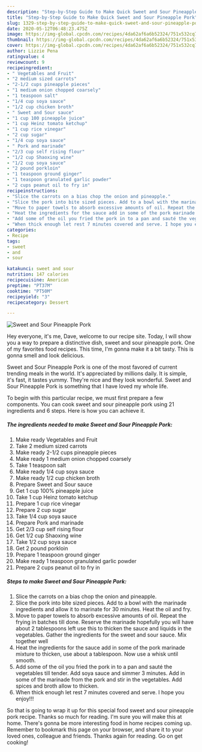 ```yaml
---
description: "Step-by-Step Guide to Make Quick Sweet and Sour Pineapple Pork"
title: "Step-by-Step Guide to Make Quick Sweet and Sour Pineapple Pork"
slug: 1329-step-by-step-guide-to-make-quick-sweet-and-sour-pineapple-pork
date: 2020-05-12T06:48:23.475Z
image: https://img-global.cpcdn.com/recipes/4da62af6a6b52324/751x532cq70/sweet-and-sour-pineapple-pork-recipe-main-photo.jpg
thumbnail: https://img-global.cpcdn.com/recipes/4da62af6a6b52324/751x532cq70/sweet-and-sour-pineapple-pork-recipe-main-photo.jpg
cover: https://img-global.cpcdn.com/recipes/4da62af6a6b52324/751x532cq70/sweet-and-sour-pineapple-pork-recipe-main-photo.jpg
author: Lizzie Pena
ratingvalue: 4
reviewcount: 9
recipeingredient:
- " Vegetables and Fruit"
- "2 medium sized carrots"
- "2-1/2 cups pineapple pieces"
- "1 medium onion chopped coarsely"
- "1 teaspoon salt"
- "1/4 cup soya sauce"
- "1/2 cup chicken broth"
- " Sweet and Sour sauce"
- "1 cup 100 pineapple juice"
- "1 cup Heinz tomato ketchup"
- "1 cup rice vinegar"
- "2 cup sugar"
- "1/4 cup soya sauce"
- " Pork and marinade"
- "2/3 cup self rising flour"
- "1/2 cup Shaoxing wine"
- "1/2 cup soya sauce"
- "2 pound porkloin"
- "1 teaspoon ground ginger"
- "1 teaspoon granulated garlic powder"
- "2 cups peanut oil to fry in"
recipeinstructions:
- "Slice the carrots on a bias chop the onion and pineapple."
- "Slice the pork into bite sized pieces. Add to a bowl with the marinade ingredients and allow it to marinate for 30 minutes. Heat the oil and fry."
- "Move to paper towels to absorb excessive amounts of oil. Repeat the frying in batches till done. Reserve the marinade hopefully you will have about 2 tablespoons left use this to thicken the sauce and liquids in the vegetables. Gather the ingredients for the sweet and sour sauce. Mix together well"
- "Heat the ingredients for the sauce add in some of the pork marinade mixture to thicken, use about a tablespoon. Now use a whisk until smooth."
- "Add some of the oil you fried the pork in to a pan and sauté the vegetables till tender. Add soya sauce and simmer 3 minutes. Add in some of the marinade from the pork and stir in the vegetables. Add spices and broth allow to thicken."
- "When thick enough let rest 7 minutes covered and serve. I hope you enjoy!!!"
categories:
- Recipe
tags:
- sweet
- and
- sour

katakunci: sweet and sour 
nutrition: 147 calories
recipecuisine: American
preptime: "PT37M"
cooktime: "PT50M"
recipeyield: "3"
recipecategory: Dessert

---
```



![Sweet and Sour Pineapple Pork](https://img-global.cpcdn.com/recipes/4da62af6a6b52324/751x532cq70/sweet-and-sour-pineapple-pork-recipe-main-photo.jpg)

Hey everyone, it's me, Dave, welcome to our recipe site. Today, I will show you a way to prepare a distinctive dish, sweet and sour pineapple pork. One of my favorites food recipes. This time, I'm gonna make it a bit tasty. This is gonna smell and look delicious.



Sweet and Sour Pineapple Pork is one of the most favored of current trending meals in the world. It's appreciated by millions daily. It is simple, it's fast, it tastes yummy. They're nice and they look wonderful. Sweet and Sour Pineapple Pork is something that I have loved my whole life.


To begin with this particular recipe, we must first prepare a few components. You can cook sweet and sour pineapple pork using 21 ingredients and 6 steps. Here is how you can achieve it.

<!--inarticleads1-->

##### The ingredients needed to make Sweet and Sour Pineapple Pork:

1. Make ready  Vegetables and Fruit
1. Take 2 medium sized carrots
1. Make ready 2-1/2 cups pineapple pieces
1. Make ready 1 medium onion chopped coarsely
1. Take 1 teaspoon salt
1. Make ready 1/4 cup soya sauce
1. Make ready 1/2 cup chicken broth
1. Prepare  Sweet and Sour sauce
1. Get 1 cup 100% pineapple juice
1. Take 1 cup Heinz tomato ketchup
1. Prepare 1 cup rice vinegar
1. Prepare 2 cup sugar
1. Take 1/4 cup soya sauce
1. Prepare  Pork and marinade
1. Get 2/3 cup self rising flour
1. Get 1/2 cup Shaoxing wine
1. Take 1/2 cup soya sauce
1. Get 2 pound porkloin
1. Prepare 1 teaspoon ground ginger
1. Make ready 1 teaspoon granulated garlic powder
1. Prepare 2 cups peanut oil to fry in




<!--inarticleads2-->

##### Steps to make Sweet and Sour Pineapple Pork:

1. Slice the carrots on a bias chop the onion and pineapple.
1. Slice the pork into bite sized pieces. Add to a bowl with the marinade ingredients and allow it to marinate for 30 minutes. Heat the oil and fry.
1. Move to paper towels to absorb excessive amounts of oil. Repeat the frying in batches till done. Reserve the marinade hopefully you will have about 2 tablespoons left use this to thicken the sauce and liquids in the vegetables. Gather the ingredients for the sweet and sour sauce. Mix together well
1. Heat the ingredients for the sauce add in some of the pork marinade mixture to thicken, use about a tablespoon. Now use a whisk until smooth.
1. Add some of the oil you fried the pork in to a pan and sauté the vegetables till tender. Add soya sauce and simmer 3 minutes. Add in some of the marinade from the pork and stir in the vegetables. Add spices and broth allow to thicken.
1. When thick enough let rest 7 minutes covered and serve. I hope you enjoy!!!




So that is going to wrap it up for this special food sweet and sour pineapple pork recipe. Thanks so much for reading. I'm sure you will make this at home. There's gonna be more interesting food in home recipes coming up. Remember to bookmark this page on your browser, and share it to your loved ones, colleague and friends. Thanks again for reading. Go on get cooking!
